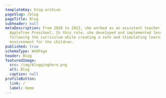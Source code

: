 ```yaml
---
templateKey: blog-archive
pageSlug: /blog
pageTitle: Blog
subheader: null
metaDescription: From 2020 to 2022, she worked as an assistant teacher at
  AppleTree Preschool. In this role, she developed and implemented lesson plans
  following the curriculum while creating a safe and stimulating learning
  environment for the children.
published: true
schemaType: WebPage
header: Blog
featuredImage:
  src: /img/blogginghero.png
  alt: Blog
  caption: null
profileButton:
  link: /
  label: Home
---
```

